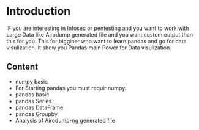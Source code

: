 
# Introduction

IF you are interesting in Infosec or pentesting and you want to work with Large Data like Airodump generated file and you want custom output than this for you. This for bigginer who want to learn pandas and go for data visulization. It show you Pandas main Power for Data visulization.  

## Content
- numpy basic
 - For Starting pandas you must requir numpy.
- pandas basic
- pandas Series
- pandas DataFrame
- pandas Groupby
- Analysis of Airodump-ng generated file
